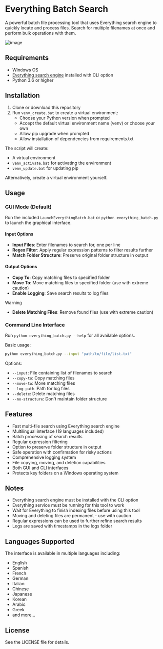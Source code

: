 # Everything Batch Search

A powerful batch file processing tool that uses Everything search engine to quickly locate and process files. Search for multiple filenames at once and perform bulk operations with them.

![image](https://github.com/user-attachments/assets/ea6c335c-4479-4f35-915f-b377dff176d0)

## Requirements

- Windows OS
- [Everything search engine](https://www.voidtools.com/downloads/) installed with CLI option
- Python 3.6 or higher

## Installation

1. Clone or download this repository
2. Run `venv_create.bat` to create a virtual environment:
   - Choose your Python version when prompted
   - Accept the default virtual environment name (venv) or choose your own
   - Allow pip upgrade when prompted
   - Allow installation of dependencies from requirements.txt

The script will create:
- A virtual environment
- `venv_activate.bat` for activating the environment
- `venv_update.bat` for updating pip

Alternatively, create a virtual environment yourself.

## Usage

### GUI Mode (Default)
Run the included `LaunchEverythingBatch.bat` or `python everything_batch.py` to launch the graphical interface.

#### Input Options
- **Input Files**: Enter filenames to search for, one per line
- **Regex Filter**: Apply regular expression patterns to filter results further
- **Match Folder Structure**: Preserve original folder structure in output

#### Output Options
- **Copy To**: Copy matching files to specified folder
- **Move To**: Move matching files to specified folder (use with extreme caution)
- **Enable Logging**: Save search results to log files
> [!WARNING]
> - **Delete Matching Files**: Remove found files (use with extreme caution)

### Command Line Interface

Run `python everything_batch.py --help` for all available options.

Basic usage:
```bash
python everything_batch.py --input "path/to/file/list.txt"
```

Options:
- `--input`: File containing list of filenames to search
- `--copy-to`: Copy matching files
- `--move-to`: Move matching files
- `--log-path`: Path for log files
- `--delete`: Delete matching files
- `--no-structure`: Don't maintain folder structure

## Features

- Fast multi-file search using Everything search engine
- Multilingual interface (19 languages included)
- Batch processing of search results
- Regular expression filtering
- Option to preserve folder structure in output
- Safe operation with confirmation for risky actions
- Comprehensive logging system
- File copying, moving, and deletion capabilities
- Both GUI and CLI interfaces
- Protects key folders on a Windows operating system

## Notes

- Everything search engine must be installed with the CLI option
- Everything service must be running for this tool to work
- Wait for Everything to finish indexing files before using this tool
- Moving and deleting files are permanent - use with caution
- Regular expressions can be used to further refine search results
- Logs are saved with timestamps in the logs folder

## Languages Supported

The interface is available in multiple languages including:
- English
- Spanish
- French
- German
- Italian
- Chinese
- Japanese
- Korean
- Arabic
- Greek
- and more...

## License

See the LICENSE file for details. 
